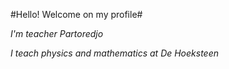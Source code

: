 #Hello! Welcome on my profile#

*I'm teacher Partoredjo*

*I teach physics and mathematics at De Hoeksteen*
